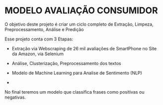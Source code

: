 # MODELO AVALIAÇÃO CONSUMIDOR 

O objetivo deste projeto é criar um ciclo completo de Extração, Limpeza, Preprocessamento, Análise e Predição

Esse projeto conta com 3 Etapas:

  - Extração via Webscraping de 26 mil avaliações de SmartPhone no Site da Amazon, via Selenium

  - Análise, Clusterização, Preprocessamento dos textos

  - Modelo de Machine Learning para Analise de Sentimento (NLP)
  - 
No final teremos um modelo que classifica frases como positivas ou negativas.
